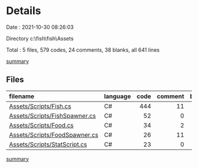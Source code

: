 # Details

Date : 2021-10-30 08:26:03

Directory c:\fish\fish\Assets

Total : 5 files,  579 codes, 24 comments, 38 blanks, all 641 lines

[summary](results.md)

## Files
| filename | language | code | comment | blank | total |
| :--- | :--- | ---: | ---: | ---: | ---: |
| [Assets/Scripts/Fish.cs](/Assets/Scripts/Fish.cs) | C# | 444 | 11 | 27 | 482 |
| [Assets/Scripts/FishSpawner.cs](/Assets/Scripts/FishSpawner.cs) | C# | 52 | 0 | 2 | 54 |
| [Assets/Scripts/Food.cs](/Assets/Scripts/Food.cs) | C# | 34 | 2 | 3 | 39 |
| [Assets/Scripts/FoodSpawner.cs](/Assets/Scripts/FoodSpawner.cs) | C# | 26 | 11 | 4 | 41 |
| [Assets/Scripts/StatScript.cs](/Assets/Scripts/StatScript.cs) | C# | 23 | 0 | 2 | 25 |

[summary](results.md)